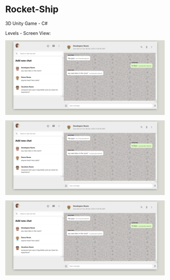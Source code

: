 # Rocket-Ship

3D Unity Game - C#

Levels - Screen View:

![alt text](https://github.com/EvyatarHaim1/Whatsapp-React/blob/main/src/viewScreen.png)

![alt text](https://github.com/EvyatarHaim1/Whatsapp-React/blob/main/src/viewScreen.png)

![alt text](https://github.com/EvyatarHaim1/Whatsapp-React/blob/main/src/viewScreen.png)
